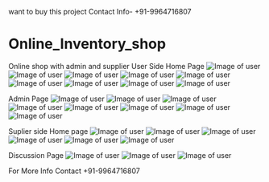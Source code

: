 want to buy this project Contact Info-  +91-9964716807
# Online_Inventory_shop
Online shop with admin and supplier 
User Side Home Page 
![Image of user](https://github.com/nikhilkeshava/Online_Inventory_shop/blob/master/screenshots/Screenshot%20(470).png)
![Image of user](https://github.com/nikhilkeshava/Online_Inventory_shop/blob/master/screenshots/Screenshot%20(471).png)
![Image of user](https://github.com/nikhilkeshava/Online_Inventory_shop/blob/master/screenshots/Screenshot%20(472).png)
![Image of user](https://github.com/nikhilkeshava/Online_Inventory_shop/blob/master/screenshots/Screenshot%20(473).png)
![Image of user](https://github.com/nikhilkeshava/Online_Inventory_shop/blob/master/screenshots/Screenshot%20(474).png)
![Image of user](https://github.com/nikhilkeshava/Online_Inventory_shop/blob/master/screenshots/Screenshot%20(475).png)
![Image of user](https://github.com/nikhilkeshava/Online_Inventory_shop/blob/master/screenshots/Screenshot%20(476).png)
![Image of user](https://github.com/nikhilkeshava/Online_Inventory_shop/blob/master/screenshots/Screenshot%20(477).png)
![Image of user](https://github.com/nikhilkeshava/Online_Inventory_shop/blob/master/screenshots/Screenshot%20(478).png)


Admin Page
![Image of user](https://github.com/nikhilkeshava/Online_Inventory_shop/blob/master/screenshots/Screenshot%20(479).png)
![Image of user](https://github.com/nikhilkeshava/Online_Inventory_shop/blob/master/screenshots/Screenshot%20(480).png)
![Image of user](https://github.com/nikhilkeshava/Online_Inventory_shop/blob/master/screenshots/Screenshot%20(481).png)
![Image of user](https://github.com/nikhilkeshava/Online_Inventory_shop/blob/master/screenshots/Screenshot%20(482).png)
![Image of user](https://github.com/nikhilkeshava/Online_Inventory_shop/blob/master/screenshots/Screenshot%20(483).png)
![Image of user](https://github.com/nikhilkeshava/Online_Inventory_shop/blob/master/screenshots/Screenshot%20(484).png)
![Image of user](https://github.com/nikhilkeshava/Online_Inventory_shop/blob/master/screenshots/Screenshot%20(485).png)
![Image of user](https://github.com/nikhilkeshava/Online_Inventory_shop/blob/master/screenshots/Screenshot%20(486).png)

Suplier side Home page
![Image of user](https://github.com/nikhilkeshava/Online_Inventory_shop/blob/master/screenshots/Screenshot%20(487).png)
![Image of user](https://github.com/nikhilkeshava/Online_Inventory_shop/blob/master/screenshots/Screenshot%20(488).png)
![Image of user](https://github.com/nikhilkeshava/Online_Inventory_shop/blob/master/screenshots/Screenshot%20(489).png)
![Image of user](https://github.com/nikhilkeshava/Online_Inventory_shop/blob/master/screenshots/Screenshot%20(490).png)
![Image of user](https://github.com/nikhilkeshava/Online_Inventory_shop/blob/master/screenshots/Screenshot%20(491).png)
![Image of user](https://github.com/nikhilkeshava/Online_Inventory_shop/blob/master/screenshots/Screenshot%20(492).png)

Discussion Page 
![Image of user](https://github.com/nikhilkeshava/Online_Inventory_shop/blob/master/screenshots/Screenshot%20(493).png)
![Image of user](https://github.com/nikhilkeshava/Online_Inventory_shop/blob/master/screenshots/Screenshot%20(494).png)
![Image of user](https://github.com/nikhilkeshava/Online_Inventory_shop/blob/master/screenshots/Screenshot%20(495).png)





For More Info 
Contact +91-9964716807

